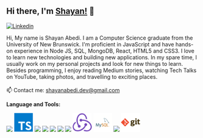 ## Hi there, I'm [Shayan!](https://shayandev.co/) 👋

[![Linkedin](https://img.shields.io/badge/-LinkedIn-blue?style=flat&logo=Linkedin&logoColor=white)](https://www.linkedin.com/in/shayanabd/)
<br/>

Hi, My name is Shayan Abedi. I am a Computer Science graduate from the University of New Brunswick. I'm proficient in JavaScript and have hands-on experience in Node JS, SQL, MongoDB, React, HTML5 and CSS3. I love to learn new technologies and building new applications. In my spare time, I usually work on my personal projects and look for new things to learn. Besides programming, I enjoy reading Medium stories, watching Tech Talks on YouTube, taking photos, and travelling to exciting places.
<br/>
<br/>
<span>📫 Contact me: <a href="mailto:shayanabedi.dev@gmail.com">shayanabedi.dev@gmail.com</a></div>

</details> 
  
**Language and Tools:** 

<code><img height="50" src="https://github.com/konpa/devicon/blob/master/icons/javascript/javascript-plain.svg"></code>
<code><img height="50" src="https://github.com/devicons/devicon/blob/master/icons/typescript/typescript-original.svg"></code>
<code><img height="50" src="https://github.com/konpa/devicon/blob/master/icons/nodejs/nodejs-original.svg"></code>
<code><img height="50" src="https://github.com/konpa/devicon/blob/master/icons/python/python-original.svg"></code>
<code><img height="50" src="https://github.com/konpa/devicon/blob/master/icons/html5/html5-original.svg"></code>
<code><img height="50" src="https://github.com/konpa/devicon/blob/master/icons/css3/css3-original.svg"></code>
<code><img height="50" src="https://github.com/konpa/devicon/blob/master/icons/react/react-original-wordmark.svg"></code>
<code><img height="50" src="https://github.com/devicons/devicon/blob/master/icons/redux/redux-original.svg"></code>
<code><img height="50" src="https://raw.githubusercontent.com/github/explore/80688e429a7d4ef2fca1e82350fe8e3517d3494d/topics/mysql/mysql.png"></code>
<code><img height="50" src="https://github.com/konpa/devicon/blob/master/icons/mongodb/mongodb-original-wordmark.svg"></code>
<code><img height="50" src="https://raw.githubusercontent.com/github/explore/80688e429a7d4ef2fca1e82350fe8e3517d3494d/topics/git/git.png"></code>
<!-- 
![Shayan github stats](https://github-readme-stats.vercel.app/api?username=ShayanAbedi&show_icons=true&theme=tokyonight) -->
